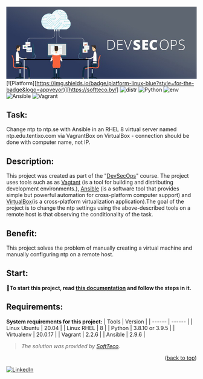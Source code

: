![image](./files/devsecops_img.jpeg)
[![Platform][https://img.shields.io/badge/platform-linux-blue?style=for-the-badge&logo=appveyor)][https://softteco.by/] ![distr](https://img.shields.io/badge/distribution-Ubuntu20.04-blue?style=for-the-badge&logo=appveyor) ![Python](https://img.shields.io/badge/python-3.8.10-blue?style=for-the-badge&logo=appveyor) ![env](https://img.shields.io/badge/Virtualenv-20.0.17-blue?style=for-the-badge&logo=appveyor) ![Ansible](https://img.shields.io/badge/ansible-2.9.6-blue?style=for-the-badge&logo=appveyor) ![Vagrant](https://img.shields.io/badge/Vagrant-2.2.6-blue?style=for-the-badge&logo=appveyor)
## Task: ##
Change ntp to ntp.se with Ansible in an RHEL 8 virtual server named ntp.edu.tentixo.com via VagrantBox on VirtualBox - connection should be done with computer name, not IP.

## Description: ##
This project was created as part of the "[DevSecOps](https://www.redhat.com/en/topics/devops/what-is-devsecops)" course. The project uses tools such as as [Vagtant](https://www.vagrantup.com/docs) (is a tool for building and distributing development environments.), [Ansible](https://docs.ansible.com/) (is a software tool that provides simple but powerful automation for cross-platform computer support) and [VirtualBox](https://www.virtualbox.org/wiki/Documentation)(is a cross-platform virtualization application).The goal of the project is to change the ntp settings using the above-described tools on a remote host is that observing the conditionality of the task.

## Benefit: ##
This project solves the problem of manually creating a virtual machine and manually configuring ntp on a remote host.

## Start: ##

📎**To start this project, read [this documentation](https://github.com/Zhdanovich98/devsecops/blob/main/files/for_start.md) and follow the steps in it.**

## Requirements: ##

**System requirements for this project:**
| Tools | Version |
| ------ | ------ |
| Linux Ubuntu | 20.04 |
| Linux RHEL | 8 |
| Python | 3.8.10 or 3.9.5 |
| Virtualenv | 20.0.17 |
| Vagrant | 2.2.6 |
| Ansible | 2.9.6 |

> *The solution was provided by [SoftTeco](https://softteco.by/).*

<p align="right">(<a href="#top">back to top</a>)</p>

[![LinkedIn][linkedin-shield]][linkedin-url]

[linkedin-shield]: https://img.shields.io/badge/-LinkedIn-black.svg?style=for-the-badge&logo=linkedin&colorB=555
[linkedin-url]: https://www.linkedin.com/company/softteco-team
